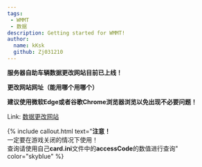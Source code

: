 ```yaml
---
tags: 
 - WMMT
 - 数据
description: Getting started for WMMT!
author:
  name: kKsk
  github: Zj031210
---
```


**服务器自助车辆数据更改网站目前已上线！**

**更改网站网址（能用哪个用哪个）**

**建议使用微软Edge或者谷歌Chrome浏览器浏览以免出现不必要问题！**

Link: <a href="https://lowcode.methodot.com/app/olg-wmmt-public/page-649ad8a36fbfd93d5cd473bb" target="_blank">数据更改网站</a>

{% include callout.html text="<b>注意！</b><br>一定要在游戏关闭的情况下使用！<br>查询请使用自己<b>card.ini</b>文件中的<b>accessCode</b>的数值进行查询" color="skyblue" %}